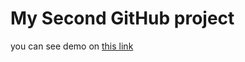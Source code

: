 # My Second GitHub project


you can see demo on [this link](https://saberibijan28.github.io/bijan-test/)
